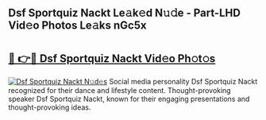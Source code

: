 ## Dsf Sportquiz Nackt Le𝚊k𝚎d N𝚞𝚍e - Part-LHD Vid𝚎o Photos Le𝚊ks nGc5x

# <h2><a href="http://fb4jdmv.evod.top/?m=Dsf+Sportquiz+Nackt">🔗 👉🔴 Dsf Sportquiz Nackt Vid𝚎o Ph𝚘t𝚘s</a></h2>

[![Dsf Sportquiz Nackt N𝚞d𝚎s](https://i.imgur.com/8V9OHl7.gif)](http://fb4jdmv.evod.top/?m=Dsf+Sportquiz+Nackt)
Social media personality Dsf Sportquiz Nackt recognized for their dance and lifestyle content. Thought-provoking speaker Dsf Sportquiz Nackt, known for their engaging presentations and thought-provoking ideas. 
